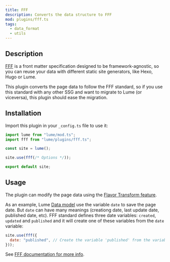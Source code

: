 ```yaml
---
title: FFF
description: Converts the data structure to FFF
mod: plugins/fff.ts
tags:
  - data_format
  - utils
---
```


## Description

[FFF](https://fff.js.org/) is a front matter specification designed to be
framework-agnostic, so you can reuse your data with different static site
generators, like Hexo, Hugo or Lume.

This plugin converts the page data to follow the FFF standard, so if you use
this standard with any other SSG and want to migrate to Lume (or viceversa),
this plugin should ease the migration.

## Installation

Import this plugin in your `_config.ts` file to use it:

```js
import lume from "lume/mod.ts";
import fff from "lume/plugins/fff.ts";

const site = lume();

site.use(fff(/* Options */));

export default site;
```

## Usage

The plugin can modify the page data using the
[Flavor Transform feature](https://fff.js.org/concepts/flavor-transform.html).

As an example, Lume [Data model](../docs/advanced/the-data-model.md) use the
variable `date` to save the page date. But `date` can have many meanings
(creationg date, last update date, published date, etc). FFF standard defines
three date variables: `created`, `updated` and `published` and it will create
one of these variables from the `date` variable:

```js
site.use(fff({
  date: "published", // Create the variable 'published' from the variable 'date'
}));
```

See [FFF documentation for more info](https://fff.js.org/version/1.2.html).

